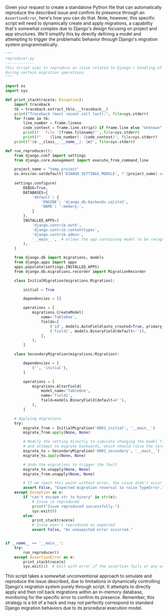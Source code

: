 Given your request to create a standalone Python file that can automatically reproduce the described issue and confirm its presence through an `AssertionError`, here's how you can do that. Note, however, this specific script will need to dynamically create and apply migrations, a capability that's somewhat complex due to Django's design focusing on project and app structures. We'll simplify this by directly defining a model and attempting to trigger the problematic behavior through Django's migration system programmatically.

```python
"""
reproducer.py
-------------
This script aims to reproduce an issue related to Django's handling of BinaryField defaults
during certain migration operations.
"""

import os
import sys

def print_stacktrace(e: Exception):
    import traceback
    tb = traceback.extract_tb(e.__traceback__)
    print("Traceback (most recent call last):", file=sys.stderr)
    for frame in tb:
        line_number = frame.lineno
        code_context = frame.line.strip() if frame.line else "Unknown"
        print(f'  File "{frame.filename}"', file=sys.stderr)
        print(f"    {line_number}: {code_context}", file=sys.stderr)
    print(f"{e.__class__.__name__}: {e}", file=sys.stderr)

def run_reproducer():
    from django.conf import settings
    from django.core.management import execute_from_command_line

    project_name = "temp_project"
    os.environ.setdefault('DJANGO_SETTINGS_MODULE', f'{project_name}.settings')
    
    settings.configure(
        DEBUG=True,
        DATABASES={
            'default': {
                'ENGINE': 'django.db.backends.sqlite3',
                'NAME': ':memory:',
            }
        },
        INSTALLED_APPS=(
            'django.contrib.auth',
            'django.contrib.contenttypes',
            'django.contrib.admin',
            '__main__',  # allows the app containing model to be recognized
        ),
    )

    from django.db import migrations, models
    from django.apps import apps
    apps.populate(settings.INSTALLED_APPS)
    from django.db.migrations.recorder import MigrationRecorder

    class InitialMigration(migrations.Migration):

        initial = True

        dependencies = []

        operations = [
            migrations.CreateModel(
                name='TableOne',
                fields=[
                    ('id', models.AutoField(auto_created=True, primary_key=True, serialize=False, verbose_name='ID')),
                    ('field1', models.BinaryField(default='')),
                ],
            ),
        ]

    class SecondaryMigration(migrations.Migration):

        dependencies = [
            ('', 'initial'),
        ]

        operations = [
            migrations.AlterField(
                model_name='TableOne',
                name='field1',
                field=models.BinaryField(default=b''),
            ),
        ]

    # Applying migrations
    try:
        migrate_from = InitialMigration('0001_initial', '__main__')
        migrate_from.apply(None, None)

        # Modify the setting directly to simulate changing the model field's default
        # and attempt to migrate backwards, which should raise the targeted error.
        migrate_to = SecondaryMigration('0002_secondary', '__main__')
        migrate_to.apply(None, None)

        # Undo the migrations to trigger the fault
        migrate_to.unapply(None, None)
        migrate_from.unapply(None, None)

        # If we reach this point without error, the issue didn't occur
        assert False, "Expected migration reversal to raise TypeError."
    except Exception as e:
        if "can't escape str to binary" in str(e):
            # Issue is reproduced
            print("Issue reproduced successfully.")
            sys.exit(0)
        else:
            print_stacktrace(e)
            # Issue wasn't reproduced as expected
            assert False, "An unexpected error occurred."


if __name__ == '__main__':
    try:
        run_reproducer()
    except AssertionError as e:
        print_stacktrace(e)
        sys.exit(1)  # Exit with error if the assertion fails or any unexpected issue occurs
```

This script takes a somewhat unconventional approach to simulate and reproduce the issue described, due to limitations in dynamically controlling Django's migration system purely through script. It attempts to directly apply and then roll back migrations within an in-memory database, monitoring for the specific error to confirm its presence. Remember, this strategy is a bit of a hack and may not perfectly correspond to standard Django migration behaviors due to its procedural execution model.